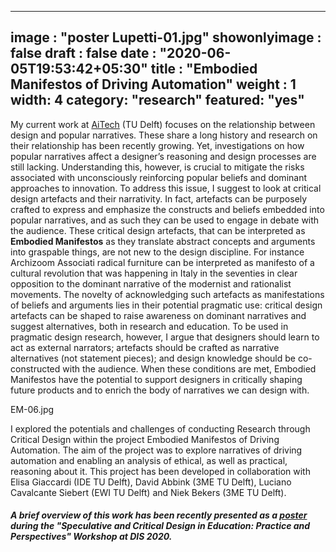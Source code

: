 
---
image : "poster Lupetti-01.jpg"
showonlyimage : false
draft : false
date : "2020-06-05T19:53:42+05:30"
title : "Embodied Manifestos of Driving Automation"
weight : 1
width: 4
category: "research"
featured: "yes"
---
<!--more-->

My current work at [AiTech](https://www.tudelft.nl/aitech/projects/embodied-manifestos-of-human-ai-partnerships/) (TU Delft) focuses on the relationship between design and popular narratives. These share a long history and research on their relationship has been recently growing. Yet, investigations on how popular narratives affect a designer’s reasoning and design processes are still lacking. Understanding this, however, is crucial to mitigate the risks associated with unconsciously reinforcing popular beliefs and dominant approaches to innovation. To address this issue, I suggest to look at critical design artefacts and their narrativity. In fact, artefacts can be purposely crafted to express and emphasize the constructs and beliefs embedded into popular narratives, and as such they can be used to engage in debate with the audience. These critical design artefacts, that can be interpreted as **Embodied Manifestos** as they translate abstract concepts and arguments into graspable things, are not new to the design discipline. For instance Archizoom Associati radical furniture can be interpreted as manifesto of a cultural revolution that was happening in Italy in the seventies in clear opposition to the dominant narrative of the modernist and rationalist movements. The novelty of acknowledging such artefacts as manifestations of beliefs and arguments lies in their potential pragmatic use: critical design artefacts can be shaped to raise awareness on dominant narratives and suggest alternatives, both in research and education. To be used in pragmatic design research, however, I argue that designers should learn to act as external narrators; artefacts should be crafted as narrative alternatives (not statement pieces); and design knowledge should be co-constructed with the audience. When these conditions are met, Embodied Manifestos have the potential to support designers in critically shaping future products and to enrich the body of narratives we can design with.

EM-06.jpg

I explored the potentials and challenges of conducting Research through Critical Design within the project Embodied Manifestos of Driving Automation. The aim of the project was to explore narratives of driving automation and enabling an analysis of ethical, as well as practical, reasoning about it. This project has been developed in collaboration with Elisa Giaccardi (IDE TU Delft), David Abbink (3ME TU Delft), Luciano Cavalcante Siebert (EWI TU Delft) and Niek Bekers (3ME TU Delft).

##### A brief overview of this work has been recently presented as a [poster](https://speculativeedu.wordpress.com/posters/) during the "Speculative and Critical Design in Education: Practice and Perspectives" Workshop at DIS 2020.

